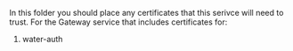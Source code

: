 In this folder you should place any certificates that this serivce will need to trust. For the Gateway service that includes certificates for:

1. water-auth